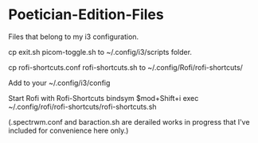 # Poetician-Edition-Files

Files that belong to my i3 configuration.

cp exit.sh picom-toggle.sh to ~/.config/i3/scripts folder.

cp rofi-shortcuts.conf rofi-shortcuts.sh to ~/.config/Rofi/rofi-shortcuts/

Add to your ~/.config/i3/config

Start Rofi with Rofi-Shortcuts
bindsym $mod+Shift+i exec ~/.config/rofi/rofi-shortcuts/rofi-shortcuts.sh

(.spectrwm.conf and baraction.sh are derailed works in progress that I've included for convenience here only.)
